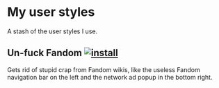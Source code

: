# My user styles

A stash of the user styles I use.

## Un-fuck Fandom [![install](https://img.shields.io/badge/-install-blue)](https://gist.githubusercontent.com/eritbh/82f53ddba6224549cb5d85e722269bc1/raw/un-fuck-fandom.css)

Gets rid of stupid crap from Fandom wikis, like the useless Fandom navigation bar on the left and the network ad popup in the bottom right.

